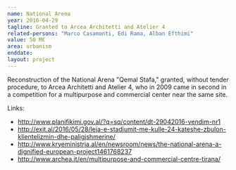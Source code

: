 ```yaml
---
name: National Arena
year: 2016-04-29
tagline: Granted to Arcea Architetti and Atelier 4
related-persons: "Marco Casamonti, Edi Rama, Alban Efthimi"
value: 50 M€
area: urbanism
enddate:
layout: project
---
```


Reconstruction of the National Arena "Qemal Stafa," granted, without tender procedure, to Arcea Architetti and Atelier 4, who in 2009 came in second in a competition for a multipurpose and commercial center near the same site.



Links:
* <http://www.planifikimi.gov.al/?q=sq/content/dt-29042016-vendim-nr1>
* <http://exit.al/2016/05/28/leja-e-stadiumit-me-kulle-24-kateshe-zbulon-klientelizmin-dhe-paligjshmerine/>
* <http://www.kryeministria.al/en/newsroom/news/the-national-arena-a-dignified-european-project1461768237>
* <http://www.archea.it/en/multipurpose-and-commercial-centre-tirana/>
